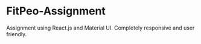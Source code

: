 # FitPeo-Assignment
Assignment using  React.js and Material UI. Completely responsive and user friendly.
